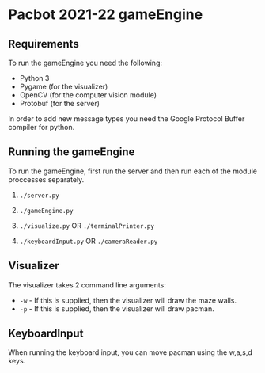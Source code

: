 # Pacbot 2021-22 gameEngine

## Requirements
To run the gameEngine you need the following:
- Python 3
- Pygame (for the visualizer)
- OpenCV (for the computer vision module)
- Protobuf (for the server)


In order to add new message types you need the Google Protocol Buffer compiler for python.

## Running the gameEngine

To run the gameEngine, first run the server and then run each of the module proccesses separately.
1. `./server.py`

2. `./gameEngine.py`

3. `./visualize.py` OR `./terminalPrinter.py`

4. `./keyboardInput.py` OR `./cameraReader.py`

## Visualizer

The visualizer takes 2 command line arguments:
- `-w` - If this is supplied, then the visualizer will draw the maze walls.
- `-p` - If this is supplied, then the visualizer will draw pacman.

## KeyboardInput

When running the keyboard input, you can move pacman using the w,a,s,d keys.

